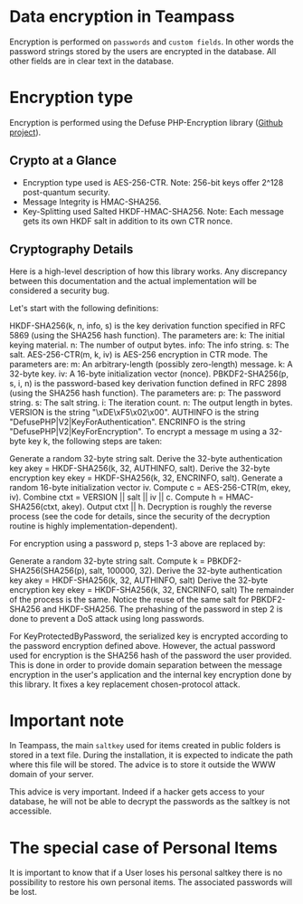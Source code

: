 
# Data encryption in Teampass

Encryption is performed on `passwords` and `custom fields`. In other words the password strings stored by the users are encrypted in the database.
All other fields are in clear text in the database.

# Encryption type

Encryption is performed using the Defuse PHP-Encryption library ([Github project](https://github.com/defuse/php-encryption)).

## Crypto at a Glance

- Encryption type used is AES-256-CTR. Note: 256-bit keys offer 2^128 post-quantum security.
- Message Integrity	is HMAC-SHA256.
- Key-Splitting used Salted HKDF-HMAC-SHA256. Note: Each message gets its own HKDF salt in addition to its own CTR nonce.

## Cryptography Details

Here is a high-level description of how this library works. Any discrepancy between this documentation and the actual implementation will be considered a security bug.

Let's start with the following definitions:

HKDF-SHA256(k, n, info, s) is the key derivation function specified in RFC 5869 (using the SHA256 hash function). The parameters are:
k: The initial keying material.
n: The number of output bytes.
info: The info string.
s: The salt.
AES-256-CTR(m, k, iv) is AES-256 encryption in CTR mode. The parameters are:
m: An arbitrary-length (possibly zero-length) message.
k: A 32-byte key.
iv: A 16-byte initialization vector (nonce).
PBKDF2-SHA256(p, s, i, n) is the password-based key derivation function defined in RFC 2898 (using the SHA256 hash function). The parameters are:
p: The password string.
s: The salt string.
i: The iteration count.
n: The output length in bytes.
VERSION is the string "\xDE\xF5\x02\x00".
AUTHINFO is the string "DefusePHP|V2|KeyForAuthentication".
ENCRINFO is the string "DefusePHP|V2|KeyForEncryption".
To encrypt a message m using a 32-byte key k, the following steps are taken:

Generate a random 32-byte string salt.
Derive the 32-byte authentication key akey = HKDF-SHA256(k, 32, AUTHINFO, salt).
Derive the 32-byte encryption key ekey = HKDF-SHA256(k, 32, ENCRINFO, salt).
Generate a random 16-byte initialization vector iv.
Compute c = AES-256-CTR(m, ekey, iv).
Combine ctxt = VERSION || salt || iv || c.
Compute h = HMAC-SHA256(ctxt, akey).
Output ctxt || h.
Decryption is roughly the reverse process (see the code for details, since the security of the decryption routine is highly implementation-dependent).

For encryption using a password p, steps 1-3 above are replaced by:

Generate a random 32-byte string salt.
Compute k = PBKDF2-SHA256(SHA256(p), salt, 100000, 32).
Derive the 32-byte authentication key akey = HKDF-SHA256(k, 32, AUTHINFO, salt)
Derive the 32-byte encryption key ekey = HKDF-SHA256(k, 32, ENCRINFO, salt)
The remainder of the process is the same. Notice the reuse of the same salt for PBKDF2-SHA256 and HKDF-SHA256. The prehashing of the password in step 2 is done to prevent a DoS attack using long passwords.

For KeyProtectedByPassword, the serialized key is encrypted according to the password encryption defined above. However, the actual password used for encryption is the SHA256 hash of the password the user provided. This is done in order to provide domain separation between the message encryption in the user's application and the internal key encryption done by this library. It fixes a key replacement chosen-protocol attack.

# Important note

In Teampass, the main `saltkey` used for items created in public folders is stored in a text file. During the installation, it is expected to indicate the path where this file will be stored.
The advice is to store it outside the WWW domain of your server.

This advice is very important. Indeed if a hacker gets access to your database, he will not be able to decrypt the passwords as the saltkey is not accessible.

# The special case of Personal Items

It is important to know that if a User loses his personal saltkey there is no possibility to restore his own personal items. The associated passwords will be lost.
